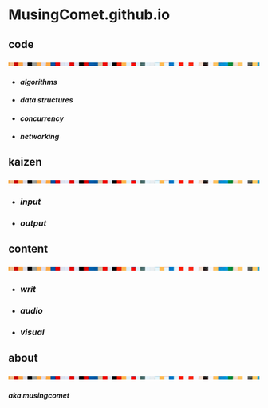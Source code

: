 
# MusingComet.github.io

## code
![breaker](./omar-flores-cropped-and-turned.jpg)

* ####  *algorithms*
* ####  *data structures*
* ####  *concurrency*
* ####  *networking*

## kaizen
![breaker](./omar-flores-cropped-and-turned.jpg)


* ### *input*
* ### *output*

## content
![breaker](./omar-flores-cropped-and-turned.jpg)
* ### *writ*
* ### *audio*
* ### *visual*

## about
![breaker](./omar-flores-cropped-and-turned.jpg)

####  _aka_ *musingcomet*
